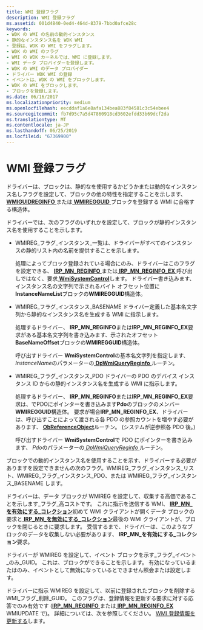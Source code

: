 ```yaml
---
title: WMI 登録フラグ
description: WMI 登録フラグ
ms.assetid: 001d4840-0ed4-464d-8379-7bbd0afce28c
keywords:
- WDK の WMI の名前の動的インスタンス
- 静的なインスタンス名を WDK WMI
- 登録は、WDK の WMI をフラグします。
- WDK の WMI のフラグ
- WMI の WDK カーネルでは、WMI に登録します。
- WMI データ プロバイダーを登録します。
- WDK の WMI のデータ プロバイダー
- ドライバー WDK WMI の登録
- イベントは、WDK の WMI をブロックします。
- WDK の WMI をブロックします。
- ブロックを登録します。
ms.date: 06/16/2017
ms.localizationpriority: medium
ms.openlocfilehash: eecddaf1a6e8afa134bea883f84581c3c54ebee4
ms.sourcegitcommit: fb7d95c7a5d47860918cd3602efdd33b69dcf2da
ms.translationtype: MT
ms.contentlocale: ja-JP
ms.lasthandoff: 06/25/2019
ms.locfileid: "67369900"
---
```

# <a name="wmi-registration-flags"></a>WMI 登録フラグ





ドライバーは、ブロックは、静的なを使用するかどうかまたは動的なインスタンス名しフラグを設定して、ブロックの他の特性を指定することを示します、 [ **WMIGUIDREGINFO** ](https://docs.microsoft.com/windows-hardware/drivers/ddi/content/wmilib/ns-wmilib-_wmiguidreginfo)または[ **WMIREGGUID** ](https://docs.microsoft.com/windows-hardware/drivers/ddi/content/wmistr/ns-wmistr-wmiregguidw)ブロックを登録する WMI に合格する構造体。

ドライバーでは、次のフラグのいずれかを設定して、ブロックが静的インスタンス名を使用することを示します。

-   WMIREG\_フラグ\_インスタンス\_一覧は、ドライバーがすべてのインスタンスの静的リスト内の名前を提供することを示します。

    処理によってブロック登録されている場合にのみ、ドライバーはこのフラグを設定できる、 [ **IRP\_MN\_REGINFO** ](https://docs.microsoft.com/windows-hardware/drivers/kernel/irp-mn-reginfo)または[ **IRP\_MN\_REGINFO\_EX** ](https://docs.microsoft.com/windows-hardware/drivers/kernel/irp-mn-reginfo-ex)呼び出しではなく、要求[ **WmiSystemControl**](https://docs.microsoft.com/windows-hardware/drivers/ddi/content/wmilib/nf-wmilib-wmisystemcontrol)します。 ドライバー書き込みます、インスタンス名の文字列で示されるバイト オフセット位置に**InstanceNameList**ブロックの**WMIREGGUID**構造体。

-   WMIREG\_フラグ\_インスタンス\_BASENAME ドライバー定義した基本名文字列から静的なインスタンス名を生成する WMI に指示します。

    処理するドライバー、 **IRP\_MN\_REGINFO**または**IRP\_MN\_REGINFO\_EX**要求がある基本名文字列を書き込みます、示されたオフセット**BaseNameOffset**ブロックの**WMIREGGUID**構造体。

    呼び出すドライバー **WmiSystemControl**の基本名文字列を指定します、 *InstanceName*のパラメーターの[ **DpWmiQueryReginfo** ](https://docs.microsoft.com/windows-hardware/drivers/ddi/content/wmilib/nc-wmilib-wmi_query_reginfo_callback)ルーチン。

-   WMIREG\_フラグ\_インスタンス\_PDO ドライバーの PDO のデバイス インスタンス ID からの静的インスタンス名を生成する WMI に指示します。

    処理するドライバー、 **IRP\_MN\_REGINFO**または**IRP\_MN\_REGINFO\_EX**要求は、でPDOにポインターを書き込みます**Pdo**のブロックのメンバー **WMIREGGUID**構造体。 要求が場合**IRP\_MN\_REGINFO\_EX**、ドライバーは、呼び出すことによって渡される各 PDO の参照カウントを増やす必要があります、 [ **ObReferenceObject**](https://docs.microsoft.com/windows-hardware/drivers/ddi/content/wdm/nf-wdm-obfreferenceobject)ルーチン。 (システムが逆参照各 PDO 後。)

    呼び出すドライバー **WmiSystemControl**で PDO にポインターを書き込みます、 *Pdo*のパラメーターの[ *DpWmiQueryReginfo* ](https://docs.microsoft.com/windows-hardware/drivers/ddi/content/wmilib/nc-wmilib-wmi_query_reginfo_callback)ルーチン。

ブロックでの動的インスタンス名を使用することを示す、ドライバーする必要がありますを設定できませんの次のフラグ。WMIREG\_フラグ\_インスタンス\_リスト、WMIREG\_フラグ\_インスタンス\_PDO、または WMIREG\_フラグ\_インスタンス\_BASENAME します。

ドライバーは、データ ブロックが WMIREG を設定して、収集する高価であることを示します\_フラグ\_高コストです。 これに指示を送信する WMI、 [ **IRP\_MN\_を有効にする\_コレクション**](https://docs.microsoft.com/windows-hardware/drivers/kernel/irp-mn-enable-collection)初めて WMI クライアントが開くデータ ブロックの要求と[ **IRP\_MN\_を無効にする\_コレクション**](https://docs.microsoft.com/windows-hardware/drivers/kernel/irp-mn-disable-collection)最後の WMI クライアントが、ブロックを閉じるときに要求します。 受信するまで、ドライバーは、このようなブロックのデータを収集しない必要があります、 **IRP\_MN\_を有効にする\_コレクション**要求。

ドライバーが WMIREG を設定して、イベント ブロックを示す\_フラグ\_イベント\_のみ\_GUID。 これは、ブロックができることを示します。 有効になっているまたはのみ、イベントとして無効になっているとできません照会または設定します。

ドライバーに指示 WMIREG を設定して、以前に登録されたブロックを削除する WMI\_フラグ\_削除\_GUID。 このフラグは、登録情報を更新する要求に対する応答でのみ有効です ([**IRP\_MN\_REGINFO** ](https://docs.microsoft.com/windows-hardware/drivers/kernel/irp-mn-reginfo)または[ **IRP\_MN\_REGINFO\_EX** ](https://docs.microsoft.com/windows-hardware/drivers/kernel/irp-mn-reginfo-ex) WMIUPDATE で)。 詳細については、次を参照してください。 [WMI 登録情報を更新する](updating-wmi-registration-information.md)します。

 

 




